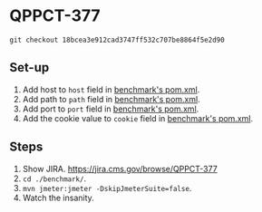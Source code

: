 # QPPCT-377

`git checkout 18bcea3e912cad3747ff532c707be8864f5e2d90`

## Set-up
1. Add host to `host` field in [benchmark's pom.xml](../benchmark/pom.xml).
1. Add path to `path` field in [benchmark's pom.xml](../benchmark/pom.xml).
1. Add port to `port` field in [benchmark's pom.xml](../benchmark/pom.xml).
1. Add the cookie value to `cookie` field in [benchmark's pom.xml](../benchmark/pom.xml).

## Steps
1. Show JIRA. https://jira.cms.gov/browse/QPPCT-377
1. `cd ./benchmark/`.
1. `mvn jmeter:jmeter -DskipJmeterSuite=false`.
1. Watch the insanity.
